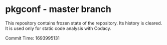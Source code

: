 # pkgconf - master branch

This repository contains frozen state of the repository.
Its history is cleared. It is used only for static code
analysis with Codacy.

Commit Time: 1693995131